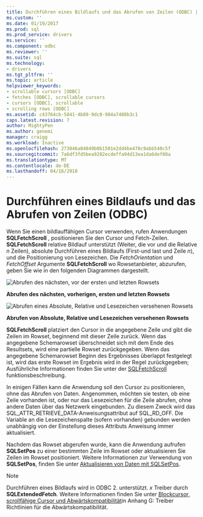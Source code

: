 ```yaml
---
title: Durchführen eines Bildlaufs und das Abrufen von Zeilen (ODBC) | Microsoft Docs
ms.custom: ''
ms.date: 01/19/2017
ms.prod: sql
ms.prod_service: drivers
ms.service: ''
ms.component: odbc
ms.reviewer: ''
ms.suite: sql
ms.technology:
- drivers
ms.tgt_pltfrm: ''
ms.topic: article
helpviewer_keywords:
- scrollable cursors [ODBC]
- fetches [ODBC], scrollable cursors
- cursors [ODBC], scrollable
- scrolling rows [ODBC]
ms.assetid: c43764cb-5841-4b89-9dc0-984a7488b3c1
caps.latest.revision: 7
author: MightyPen
ms.author: genemi
manager: craigg
ms.workload: Inactive
ms.openlocfilehash: 273046a04849b0b1501e2dd4be476c9abb540c5f
ms.sourcegitcommit: 7a6df3fd5bea9282ecdeffa94d13ea1da6def80a
ms.translationtype: MT
ms.contentlocale: de-DE
ms.lasthandoff: 04/16/2018
---
```

# <a name="scrolling-and-fetching-rows-odbc"></a>Durchführen eines Bildlaufs und das Abrufen von Zeilen (ODBC)
Wenn Sie einen bildlauffähigen Cursor verwenden, rufen Anwendungen **SQLFetchScroll** , positionieren Sie den Cursor und Fetch-Zeilen. **SQLFetchScroll** relative Bildlauf unterstützt (Weiter, die vor und die Relative *n* Zeilen), absolute Durchführen eines Bildlaufs (First-und last und Zeile *n*), und die Positionierung von Lesezeichen. Die *FetchOrientation* und *FetchOffset* Argumente **SQLFetchScroll** wo Rowsetanbieter, abzurufen, geben Sie wie in den folgenden Diagrammen dargestellt.  
  
 ![Abrufen des nächsten, vor der ersten und letzten Rowsets](../../../odbc/reference/develop-app/media/pr20_2.gif "pr20_2")  
  
 **Abrufen des nächsten, vorherigen, ersten und letzten Rowsets**  
  
 ![Abrufen eines Absolute, Relative und Lesezeichen versehenen Rowsets](../../../odbc/reference/develop-app/media/pr20_1.gif "pr20_1")  
  
 **Abrufen von Absolute, Relative und Lesezeichen versehenen Rowsets**  
  
 **SQLFetchScroll** platziert den Cursor in die angegebene Zeile und gibt die Zeilen im Rowset, beginnend mit dieser Zeile zurück. Wenn das angegebene Schemarowset überschneidet sich mit dem Ende des Resultsets, wird eine partielle Rowset zurückgegeben. Wenn das angegebene Schemarowset Beginn des Ergebnisses überlappt festgelegt ist, wird das erste Rowset im Ergebnis wird in der Regel zurückgegeben; Ausführliche Informationen finden Sie unter der [SQLFetchScroll](../../../odbc/reference/syntax/sqlfetchscroll-function.md) funktionsbeschreibung.  
  
 In einigen Fällen kann die Anwendung soll den Cursor zu positionieren, ohne das Abrufen von Daten. Angenommen, möchten sie testen, ob eine Zeile vorhanden ist, oder nur das Lesezeichen für die Zeile abrufen, ohne andere Daten über das Netzwerk eingebunden. Zu diesem Zweck wird das SQL_ATTR_RETRIEVE_DATA-Anweisungsattribut auf SQL_RD_OFF. Die Variable an die Lesezeichenspalte (sofern vorhanden) gebunden werden unabhängig von der Einstellung dieses Attributs Anweisung immer aktualisiert.  
  
 Nachdem das Rowset abgerufen wurde, kann die Anwendung aufrufen **SQLSetPos** zu einer bestimmten Zeile im Rowset oder aktualisieren Sie Zeilen im Rowset positioniert. Weitere Informationen zur Verwendung von **SQLSetPos**, finden Sie unter [Aktualisieren von Daten mit SQLSetPos](../../../odbc/reference/develop-app/updating-data-with-sqlsetpos.md).  
  
> [!NOTE]  
>  Durchführen eines Bildlaufs wird in ODBC 2. unterstützt. *x* Treiber durch **SQLExtendedFetch**. Weitere Informationen finden Sie unter [Blockcursor, scrollfähige Cursor und Abwärtskompatibilität](../../../odbc/reference/appendixes/block-cursors-scrollable-cursors-and-backward-compatibility.md)in Anhang G: Treiber Richtlinien für die Abwärtskompatibilität.
